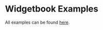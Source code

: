 # Widgetbook Examples

All examples can be found [here](https://github.com/widgetbook/widgetbook/tree/main/examples).
